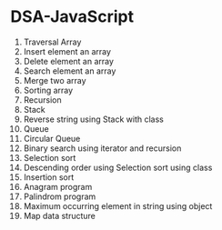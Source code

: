 # DSA-JavaScript

1. Traversal Array
2. Insert element an array
3. Delete element an array
4. Search element an array
5. Merge two array
6. Sorting array
7. Recursion
8. Stack
9. Reverse string using Stack with class
10. Queue
11. Circular Queue
12. Binary search using iterator and recursion
13. Selection sort
14. Descending order using Selection sort using class
15. Insertion sort
16. Anagram program
17. Palindrom program
18. Maximum occurring element in string using object
19. Map data structure
